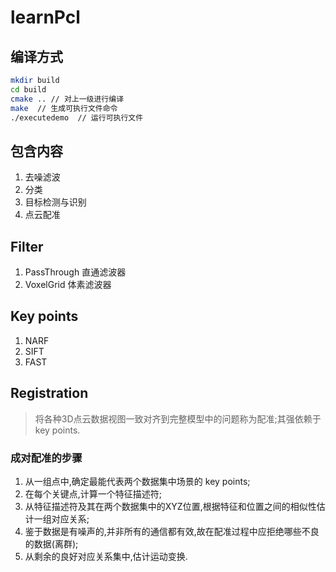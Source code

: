 # learnPcl

## 编译方式

```bash
mkdir build
cd build
cmake .. // 对上一级进行编译
make  // 生成可执行文件命令
./executedemo  // 运行可执行文件
```
## 包含内容

1. 去噪滤波
2. 分类
3. 目标检测与识别
4. 点云配准

## Filter

1. PassThrough 直通滤波器
2. VoxelGrid   体素滤波器

## Key points

1. NARF
2. SIFT
3. FAST

## Registration

> 将各种3D点云数据视图一致对齐到完整模型中的问题称为配准;其强依赖于 key points.

### 成对配准的步骤

1. 从一组点中,确定最能代表两个数据集中场景的 key points;
2. 在每个关键点,计算一个特征描述符;
3. 从特征描述符及其在两个数据集中的XYZ位置,根据特征和位置之间的相似性估计一组对应关系;
4. 鉴于数据是有噪声的,并非所有的通信都有效,故在配准过程中应拒绝哪些不良的数据(离群);
5. 从剩余的良好对应关系集中,估计运动变换.
